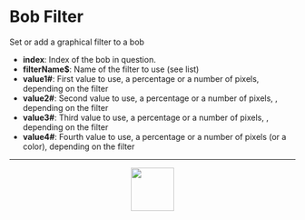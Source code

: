 # Bob Filter
Set or add a graphical filter to a bob
- **index**: Index of the bob in question.
- **filterName&dollar;**: Name of the filter to use (see list)
- **value1#**: First value to use, a percentage or a number of pixels, depending on the filter
- **value2#**: Second value to use, a percentage or a number of pixels, , depending on the filter
- **value3#**: Third value to use, a percentage or a number of pixels, , depending on the filter
- **value4#**: Fourth value to use, a percentage or a number of pixels (or a color), depending on the filter
---
<p align="center"><img valign="middle" width="76px" src="https://drive.google.com/uc?export=view&id=1c2KO0LJpvMS9X9CAGV6dOfciR7OWhdKA" /></p>
